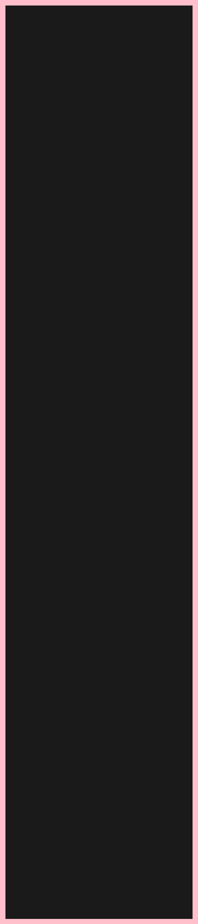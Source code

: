 



<html>
<head>
<title>I Love You</title>
<style>
body {
background-color: pink;
font-size: 100vh;
font-weight: bold;
text-align: center;
padding: 0;
margin: 0;
display: flex;
justify-content: center;
align-items: center;
}
</style>
</head>
<body>
I Love You
</body>
</html>


